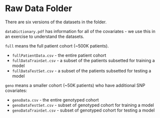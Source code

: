 # Raw Data Folder

There are six versions of the datasets in the folder. 

`dataDictionary.pdf` has information for all of the covariates - we use this in an exercise to understand the datasets.

`full` means the full patient cohort (~500K patients). 

+ `fullPatientData.csv` - the entire patient cohort
+ `fullDataTrainSet.csv` - a subset of the patients subsetted for training a model
+ `fullDataTestSet.csv` - a subset of the patients subsetted for testing a model

`geno` means a smaller cohort (~50K patients) who have additional SNP covariates:

+ `genoData.csv` - the entire genotyped cohort
+ `genoDataTestSet.csv` - subset of genotyped cohort for training a model
+ `genoDataTrainSet.csv` - subset of genotyped cohort for testing a model
